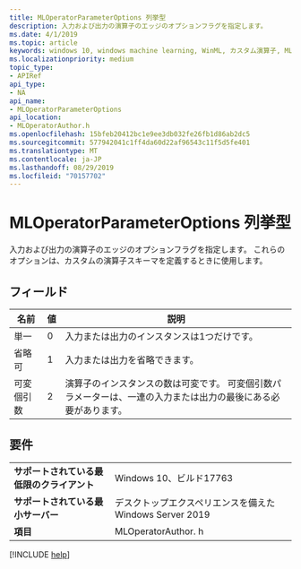 ```yaml
---
title: MLOperatorParameterOptions 列挙型
description: 入力および出力の演算子のエッジのオプションフラグを指定します。
ms.date: 4/1/2019
ms.topic: article
keywords: windows 10, windows machine learning, WinML, カスタム演算子, MLOperatorParameterOptions
ms.localizationpriority: medium
topic_type:
- APIRef
api_type:
- NA
api_name:
- MLOperatorParameterOptions
api_location:
- MLOperatorAuthor.h
ms.openlocfilehash: 15bfeb20412bc1e9ee3db032fe26fb1d86ab2dc5
ms.sourcegitcommit: 577942041c1ff4da60d22af96543c11f5d5fe401
ms.translationtype: MT
ms.contentlocale: ja-JP
ms.lasthandoff: 08/29/2019
ms.locfileid: "70157702"
---
```

# <a name="mloperatorparameteroptions-enum"></a>MLOperatorParameterOptions 列挙型

入力および出力の演算子のエッジのオプションフラグを指定します。 これらのオプションは、カスタムの演算子スキーマを定義するときに使用します。

## <a name="fields"></a>フィールド

| 名前 | 値 | 説明 |
|------|-------|-------------|
| 単一 | 0 | 入力または出力のインスタンスは1つだけです。 |
| 省略可 | 1 | 入力または出力を省略できます。 |
| 可変個引数 | 2 | 演算子のインスタンスの数は可変です。 可変個引数パラメーターは、一連の入力または出力の最後にある必要があります。 |

## <a name="requirements"></a>要件

| | |
|-|-|
| **サポートされている最低限のクライアント** | Windows 10、ビルド17763 |
| **サポートされている最小サーバー** | デスクトップエクスペリエンスを備えた Windows Server 2019 |
| **項目** | MLOperatorAuthor. h |

[!INCLUDE [help](../../includes/get-help.md)]
